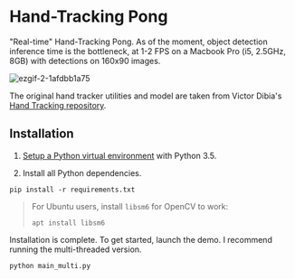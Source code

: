 # Hand-Tracking Pong
"Real-time" Hand-Tracking Pong. As of the moment, object detection inference time is the bottleneck, at 1-2 FPS on a Macbook Pro (i5, 2.5GHz, 8GB) with detections on 160x90 images.

![ezgif-2-1afdbb1a75](https://user-images.githubusercontent.com/2068077/34434701-ae270e00-ec3c-11e7-81da-5a274c7ebf99.gif)

The original hand tracker utilities and model are taken from Victor Dibia's [Hand Tracking repository](https://github.com/victordibia/handtracking).

## Installation

1. [Setup a Python virtual environment](https://www.digitalocean.com/community/tutorials/common-python-tools-using-virtualenv-installing-with-pip-and-managing-packages#a-thorough-virtualenv-how-to) with Python 3.5.

2. Install all Python dependencies.

```
pip install -r requirements.txt
```

> For Ubuntu users, install `libsm6` for OpenCV to work:
> ```
> apt install libsm6
> ```

Installation is complete. To get started, launch the demo. I recommend running the multi-threaded version.

```
python main_multi.py
```
